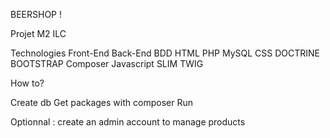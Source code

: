 BEERSHOP !


Projet M2 ILC

Technologies
            Front-End	    Back-End	    BDD
            HTML            PHP             MySQL
            CSS             DOCTRINE
            BOOTSTRAP       Composer
            Javascript      SLIM
            TWIG
            
            
How to?

Create db 
Get packages with composer
Run

Optionnal : create an admin account to manage products
           
           
            	


